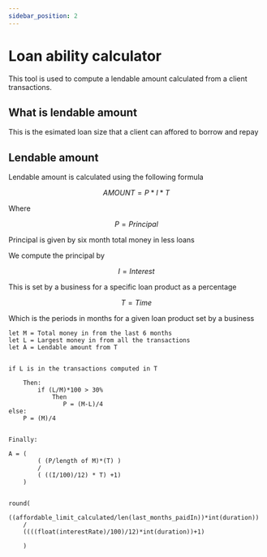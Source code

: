 ```yaml
---
sidebar_position: 2
---
```


# Loan ability calculator

This tool is used to compute a lendable amount calculated from a client transactions.


## What is lendable amount 

This is the esimated loan size that a client can affored to borrow and repay

## Lendable amount 

Lendable amount is calculated using the following formula


$$
AMOUNT = P * I * T 
$$

Where

$$
P = Principal
$$

Principal is given by six month total money in less loans

We compute the principal by 

$$
I = Interest
$$

This is set by a business for a specific loan product as a percentage

$$
T = Time
$$

Which is the periods in months for a given loan product set by a business


```
let M = Total money in from the last 6 months
let L = Largest money in from all the transactions
let A = Lendable amount from T


if L is in the transactions computed in T

    Then:
        if (L/M)*100 > 30%
            Then
               P = (M-L)/4
else:
    P = (M)/4 


Finally:

A = ( 
        ( (P/length of M)*(T) )
        /
        ( ((I/100)/12) * T) +1) 
    )


round(
    ((affordable_limit_calculated/len(last_months_paidIn))*int(duration))
    /
    ((((float(interestRate)/100)/12)*int(duration))+1)
    
    )
```